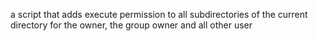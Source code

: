 a script that adds execute permission to all subdirectories of the current directory for the owner, the group owner and all other user
